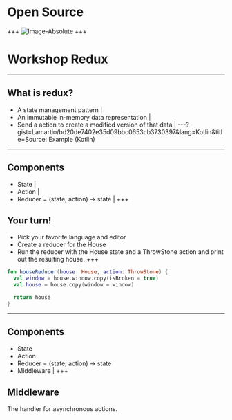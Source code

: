 # Open Source
+++
![Image-Absolute](https://media.giphy.com/media/HP5dest4oOHf2/giphy.gif)
+++
# Workshop Redux
---
## What is redux?
* A state management pattern | 
* An immutable in-memory data representation |
* Send a action to create a modified version of that data |
---?gist=Lamartio/bd20de7402e35d09bbc0653cb3730397&lang=Kotlin&title=Source: Example (Kotlin)
---
## Components
- State |
- Action |
- Reducer = (state, action) -> state |
+++
## Your turn!
- Pick your favorite language and editor
- Create a reducer for the House
- Run the reducer with the House state and a ThrowStone action and print out the resulting house.
+++
``` Kotlin
fun houseReducer(house: House, action: ThrowStone) {
  val window = house.window.copy(isBroken = true)
  val house = house.copy(window = window)

  return house
}
```
---
## Components
- State 
- Action 
- Reducer = (state, action) -> state
- Middleware |
+++
## Middleware
The handler for asynchronous actions. 
